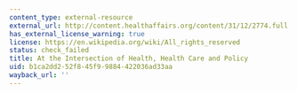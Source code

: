 ```yaml
---
content_type: external-resource
external_url: http://content.healthaffairs.org/content/31/12/2774.full.html
has_external_license_warning: true
license: https://en.wikipedia.org/wiki/All_rights_reserved
status: check_failed
title: At the Intersection of Health, Health Care and Policy
uid: b1ca2dd2-52f8-45f9-9884-422036ad33aa
wayback_url: ''
---
```

